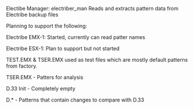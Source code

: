 Electibe Manager: electriber_man
  Reads and extracts pattern data from Electribe backup files

Planning to support the following:
   <p/>Electribe EMX-1: Started, currently can read patter names
   <p/>Electribe ESX-1: Plan to support but not started

TEST.EMX & TSER.EMX used as test files which are mostly default patterns from factory.

TSER.EMX - Patters for analysis
   <p/>D.33 Init - Completely empty
   <p/>D.* - Patterns that contain changes to compare with D.33
